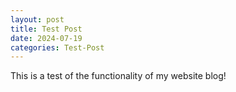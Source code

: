 ```yaml
---
layout: post
title: Test Post
date: 2024-07-19
categories: Test-Post
---
```


This is a test of the functionality of my website blog!